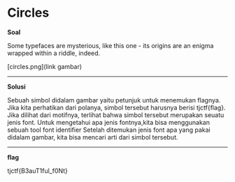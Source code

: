 # Circles


**Soal**

Some typefaces are mysterious, like this one - its origins are an enigma wrapped within a riddle, indeed. 


[circles.png](link gambar)


____________________________________

**Solusi** 

Sebuah simbol didalam gambar yaitu petunjuk untuk menemukan flagnya. Jika kita perhatikan dari polanya, simbol tersebut harusnya berisi tjctf{flag}. Jika dilihat dari motifnya, terlihat bahwa simbol tersebut merupakan seuatu jenis font. Untuk mengetahui apa jenis fontnya,kita bisa menggunakan sebuah tool font identifier
Setelah ditemukan jenis font apa yang pakai didalam gambar, kita bisa mencari arti dari simbol tersebut.

____________________________________

**flag**

tjctf{B3auT1ful_f0Nt}
